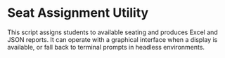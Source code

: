 # Seat Assignment Utility

This script assigns students to available seating and produces Excel and JSON
reports. It can operate with a graphical interface when a display is
available, or fall back to terminal prompts in headless environments.
